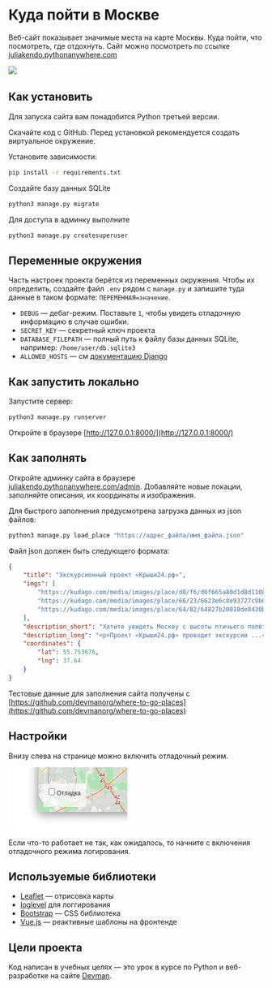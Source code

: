 # Куда пойти в Москве

Веб-сайт показывает значимые места на карте Москвы. Куда пойти, что посмотреть, где отдохнуть. Сайт можно посмотреть по ссылке [juliakendo.pythonanywhere.com](https://juliakendo.pythonanywhere.com/)

<img src="screenshots/demo.gif">

## Как установить

Для запуска сайта вам понадобится Python третьей версии.

Скачайте код с GitHub. 
Перед установкой рекомендуется создать виртуальное окружение.

Установите зависимости:

```sh
pip install -r requirements.txt
```

Создайте базу данных SQLite

```sh
python3 manage.py migrate
```

Для доступа в админку выполните 

```sh
python3 manage.py createsuperuser
```


## Переменные окружения

Часть настроек проекта берётся из переменных окружения. Чтобы их определить, создайте файл `.env` рядом с `manage.py` и запишите туда данные в таком формате: `ПЕРЕМЕННАЯ=значение`.

- `DEBUG` — дебаг-режим. Поставьте `1`, чтобы увидеть отладочную информацию в случае ошибки.
- `SECRET_KEY` — секретный ключ проекта
- `DATABASE_FILEPATH` — полный путь к файлу базы данных SQLite, например: `/home/user/db.sqlite3`
- `ALLOWED_HOSTS` — см [документацию Django](https://docs.djangoproject.com/en/3.1/ref/settings/#allowed-hosts)


## Как запустить локально

Запустите сервер:

```sh
python3 manage.py runserver
```

Откройте в браузере [http://127.0.0.1:8000/](http://127.0.0.1:8000/)

## Как заполнять

Откройте админку сайта в браузере [juliakendo.pythonanywhere.com/admin](https://juliakendo.pythonanywhere.com/admin). Добавляйте новые локации, заполняйте описания, их координаты и изображения.

Для быстрого заполнения предусмотрена загрузка данных из json файлов:

```sh
python3 manage.py load_place "https://адрес_файла/имя_файла.json"
```

Файл json должен быть следующего формата:

```json
{
    "title": "Экскурсионный проект «Крыши24.рф»",
    "imgs": [
        "https://kudago.com/media/images/place/d0/f6/d0f665a80d1d8d110826ba797569df02.jpg",
        "https://kudago.com/media/images/place/66/23/6623e6c8e93727c9b0bb198972d9e9fa.jpg",
        "https://kudago.com/media/images/place/64/82/64827b20010de8430bfc4fb14e786c19.jpg",
    ],
    "description_short": "Хотите увидеть Москву с высоты птичьего полёта?",
    "description_long": "<p>Проект «Крыши24.рф» проводит экскурсии ...</p>",
    "coordinates": {
        "lat": 55.753676,
        "lng": 37.64
    }
}
```

Тестовые данные для заполнения сайта получены с [https://github.com/devmanorg/where-to-go-places](https://github.com/devmanorg/where-to-go-places)

## Настройки

Внизу слева на странице можно включить отладочный режим.

<img src="screenshots/debug-option.png">

Если что-то работает не так, как ожидалось, то начните с включения отладочного режима логирования.


## Используемые библиотеки

* [Leaflet](https://leafletjs.com/) — отрисовка карты
* [loglevel](https://www.npmjs.com/package/loglevel) для логгирования
* [Bootstrap](https://getbootstrap.com/) — CSS библиотека
* [Vue.js](https://ru.vuejs.org/) — реактивные шаблоны на фронтенде

## Цели проекта

Код написан в учебных целях — это урок в курсе по Python и веб-разработке на сайте [Devman](https://dvmn.org).

